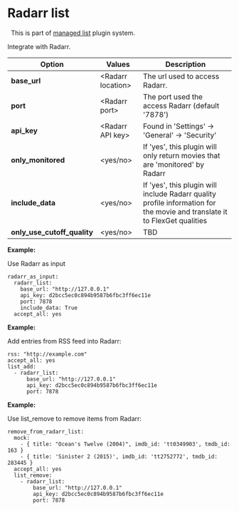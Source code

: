 # Radarr list
<div class="alert alert-success" role="info">
  
  <span class="glyphicon glyphicon glyphicon-cog"></span>
  &nbsp; This is part of [managed list](/Plugins/List) plugin system.
</div>

Integrate with Radarr.

|  Option  |  Values  |  Description  |
| --- | --- | --- |
| **base_url** | \<Radarr location> | The url used to access Radarr. |
| **port** | \<Radarr port> | The port used the access Radarr (default '7878') |
| **api_key** | \<Radarr API key> | Found in 'Settings' -> 'General' -> 'Security' |
| **only_monitored** | <yes/no> | If 'yes', this plugin will only return movies that are 'monitored' by Radarr |
| **include_data** | <yes/no> | If 'yes', this plugin will include Radarr quality profile information for the movie and translate it to FlexGet qualities |
| **only_use_cutoff_quality** | <yes/no> | TBD |


**Example:**

Use Radarr as input


```
radarr_as_input:
  radarr_list:
    base_url: "http://127.0.0.1"
    api_key: d2bcc5ec0c894b9587b6fbc3ff6ec11e
    port: 7878
    include_data: True
  accept_all: yes
```

**Example:**

Add entries from RSS feed into Radarr:

```
rss: "http://example.com"
accept_all: yes
list_add:
  - radarr_list:
      base_url: "http://127.0.0.1"
      api_key: d2bcc5ec0c894b9587b6fbc3ff6ec11e
      port: 7878
```

**Example:**

Use list_remove to remove items from Radarr:

```
remove_from_radarr_list:
  mock:
    - { title: "Ocean's Twelve (2004)", imdb_id: 'tt0349903', tmdb_id: 163 }
    - { title: 'Sinister 2 (2015)', imdb_id: 'tt2752772', tmdb_id: 283445 }
  accept_all: yes
  list_remove:
    - radarr_list:
        base_url: "http://127.0.0.1"
        api_key: d2bcc5ec0c894b9587b6fbc3ff6ec11e
        port: 7878
```

